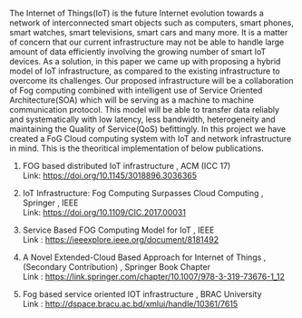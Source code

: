 The Internet of Things(IoT) is the future Internet evolution towards a network of interconnected smart objects such as computers, smart phones, smart watches, smart televisions, smart cars and many more. It is a matter of concern that our current infrastructure may not be able to handle large amount of data efficiently involving the growing number of smart IoT devices. As a solution, in this paper we came up with proposing a hybrid model of IoT infrastructure, as compared to the existing infrastructure to overcome its challenges. Our proposed infrastructure will be a collaboration of Fog computing combined with intelligent use of Service Oriented Architecture(SOA) which will be serving as a machine to machine communication protocol. This model will be able to transfer data reliably and systematically with low latency, less bandwidth, heterogeneity and maintaining the Quality of Service(QoS) befittingly.
In this project we have created a FoG Cloud computing system with IoT and network infrastructure in mind. This is the theoritical implementation of below publications.

1. FOG based distributed IoT infrastructure , ACM  (ICC 17)<BR>Link: https://doi.org/10.1145/3018896.3036365
 

2. IoT Infrastructure: Fog Computing Surpasses Cloud Computing , Springer  , IEEE
 <BR>Link: https://doi.org/10.1109/CIC.2017.00031
 

3. Service Based FOG Computing Model for IoT , IEEE
 <BR>Link : https://ieeexplore.ieee.org/document/8181492
 

4. A Novel Extended-Cloud Based Approach for Internet of Things , (Secondary Contribution) , Springer Book Chapter
 <BR>Link : https://link.springer.com/chapter/10.1007/978-3-319-73676-1_12
 
5. Fog based service oriented IOT infrastructure  , BRAC University
 <BR>Link : http://dspace.bracu.ac.bd/xmlui/handle/10361/7615
